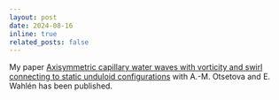 ```yaml
---
layout: post
date: 2024-08-16
inline: true
related_posts: false
---
```


My paper <a href="https://doi.org/10.1016/j.jde.2024.08.005">Axisymmetric capillary water waves with vorticity and swirl connecting to static unduloid configurations</a> with A.-M. Otsetova and E. Wahlén has been published.
